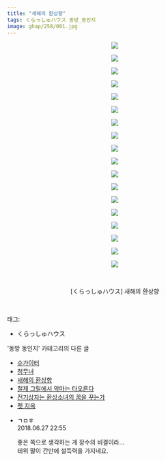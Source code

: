 ```yaml
---
title: "새해의 환상향"
tags: くらっしゅハウス 동방_동인지
image: ghap/258/001.jpg
---
```

<div class="article">
<p style="text-align: center; clear: none; float: none;"><img src="{{ site.nasurl }}/ghap/258/001.jpg"/></p>
<p style="text-align: center; clear: none; float: none;"><img src="{{ site.nasurl }}/ghap/258/002.jpg"/></p>
<p style="text-align: center; clear: none; float: none;"><img src="{{ site.nasurl }}/ghap/258/003.jpg"/></p>
<p style="text-align: center; clear: none; float: none;"><img src="{{ site.nasurl }}/ghap/258/004.jpg"/></p>
<p style="text-align: center; clear: none; float: none;"><img src="{{ site.nasurl }}/ghap/258/005.jpg"/></p>
<p style="text-align: center; clear: none; float: none;"><img src="{{ site.nasurl }}/ghap/258/006.jpg"/></p>
<p style="text-align: center; clear: none; float: none;"><img src="{{ site.nasurl }}/ghap/258/007.jpg"/></p>
<p style="text-align: center; clear: none; float: none;"><img src="{{ site.nasurl }}/ghap/258/008.jpg"/></p>
<p style="text-align: center; clear: none; float: none;"><img src="{{ site.nasurl }}/ghap/258/009.jpg"/></p>
<p style="text-align: center; clear: none; float: none;"><img src="{{ site.nasurl }}/ghap/258/010.jpg"/></p>
<p style="text-align: center; clear: none; float: none;"><img src="{{ site.nasurl }}/ghap/258/011.jpg"/></p>
<p style="text-align: center; clear: none; float: none;"><img src="{{ site.nasurl }}/ghap/258/012.jpg"/></p>
<p style="text-align: center; clear: none; float: none;"><img src="{{ site.nasurl }}/ghap/258/013.jpg"/></p>
<p style="text-align: center; clear: none; float: none;"><img src="{{ site.nasurl }}/ghap/258/014.jpg"/></p>
<p style="text-align: center; clear: none; float: none;"><img src="{{ site.nasurl }}/ghap/258/015.jpg"/></p>
<p style="text-align: center; clear: none; float: none;"><img src="{{ site.nasurl }}/ghap/258/016.jpg"/></p>
<p style="text-align: center; clear: none; float: none;"><img src="{{ site.nasurl }}/ghap/258/017.jpg"/></p>
<p style="text-align: center; clear: none; float: none;"><img src="{{ site.nasurl }}/ghap/258/018.jpg"/></p>
<p style="text-align: center; clear: none; float: none;"><br/></p>
<p style="text-align: center; clear: none; float: none;">[くらっしゅハウス] 새해의 환상향</p>
<p><br/></p>
</div><div class="tagTrail">
<p>태그: </p>
<ul>
<li>くらっしゅハウス</li>
</ul>
</div><div class="another">
<p>'동방 동인지' 카테고리의 다른 글</p>
<ul>
<li><a href="/2016-06-19-ghap_260">슈가이터</a></li>
<li><a href="/2016-06-19-ghap_259">청무녀</a></li>
<li><a href="/2016-06-19-ghap_258">새해의 환상향</a></li>
<li><a href="/2016-06-19-ghap_257">철제 그릴에서 악마는 타오른다</a></li>
<li><a href="/2016-06-19-ghap_256">전기상자는 환상소녀의 꿈을 꾸는가</a></li>
<li><a href="/2016-06-19-ghap_255">펫 지옥</a></li>
</ul>
</div><div class="cb_module cb_fluid">
<div class="cb_wrt cb_profile">
<div class="comment">
<ul>
<li class="cb_thumb_off" id="comment15277665">
<div class="cb_comment_area">
<div class="cb_info_area">
<div class="cb_section">
<span class="cb_nick_name">ㄱㅁㅎ</span>
</div>
<div class="cb_section">
<span class="cb_date">2018.06.27 22:55 </span>
</div>
</div>
<div class="cb_dsc_comment">
<p class="cb_dsc">
											좋은 쪽으로 생각하는 게 장수의 비결이라...<br/>
테위 말이 간만에 설득력을 가지네요.
										</p>
</div>
</div></li>
</ul>
</div>
</div><!-- commentList close -->
</div>